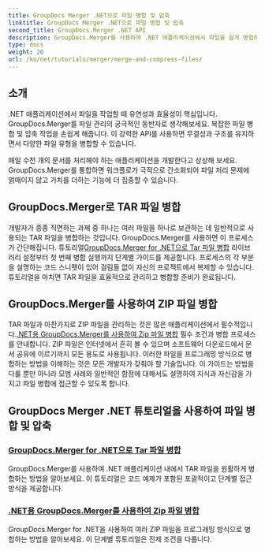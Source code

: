 ```yaml
---
title: GroupDocs Merger .NET으로 파일 병합 및 압축
linktitle: GroupDocs Merger .NET으로 파일 병합 및 압축
second_title: GroupDocs.Merger .NET API
description: GroupDocs.Merger를 사용하여 .NET 애플리케이션에서 파일을 쉽게 병합하고 압축합니다. TAR 및 ZIP 파일을 단계별로 병합하는 방법에 대한 자습서를 살펴보세요.
type: docs
weight: 20
url: /ko/net/tutorials/merger/merge-and-compress-files/
---
```

## 소개

.NET 애플리케이션에서 파일을 작업할 때 유연성과 효율성이 핵심입니다. GroupDocs.Merger를 파일 관리의 궁극적인 동반자로 생각해보세요. 복잡한 파일 병합 및 압축 작업을 손쉽게 해줍니다. 이 강력한 API를 사용하면 무결성과 구조를 유지하면서 다양한 파일 유형을 병합할 수 있습니다.

매일 수천 개의 문서를 처리해야 하는 애플리케이션을 개발한다고 상상해 보세요. GroupDocs.Merger를 통합하면 워크플로가 극적으로 간소화되어 파일 처리 문제에 얽매이지 않고 가치를 더하는 기능에 더 집중할 수 있습니다.

## GroupDocs.Merger로 TAR 파일 병합

 개발자가 종종 직면하는 과제 중 하나는 여러 파일을 하나로 보관하는 데 일반적으로 사용되는 TAR 파일을 병합하는 것입니다. GroupDocs.Merger를 사용하면 이 프로세스가 간단해집니다. 튜토리얼[GroupDocs.Merger for .NET으로 Tar 파일 병합](./merge-tar-files/) 라이브러리 설정부터 첫 번째 병합 실행까지 단계별 가이드를 제공합니다. 프로세스의 각 부분을 설명하는 코드 스니펫이 있어 걸림돌 없이 자신의 프로젝트에서 복제할 수 있습니다. 튜토리얼을 마치면 TAR 파일을 효율적으로 관리하고 병합할 준비가 완료됩니다.

## GroupDocs.Merger를 사용하여 ZIP 파일 병합

TAR 파일과 마찬가지로 ZIP 파일을 관리하는 것은 많은 애플리케이션에서 필수적입니다.[.NET용 GroupDocs.Merger를 사용하여 Zip 파일 병합](./merge-zip-files/) 필수 조건과 병합 프로세스를 안내합니다. ZIP 파일은 인터넷에서 흔히 볼 수 있으며 소프트웨어 다운로드에서 문서 공유에 이르기까지 모든 용도로 사용됩니다. 이러한 파일을 프로그래밍 방식으로 병합하는 방법을 이해하는 것은 모든 개발자가 갖춰야 할 기술입니다. 이 가이드는 방법을 다룰 뿐만 아니라 모범 사례와 일반적인 함정에 대해서도 설명하여 지식과 자신감을 가지고 파일 병합에 접근할 수 있도록 합니다.

## GroupDocs Merger .NET 튜토리얼을 사용하여 파일 병합 및 압축
### [GroupDocs.Merger for .NET으로 Tar 파일 병합](./merge-tar-files/)
GroupDocs.Merger를 사용하여 .NET 애플리케이션 내에서 TAR 파일을 원활하게 병합하는 방법을 알아보세요. 이 튜토리얼은 코드 예제가 포함된 포괄적이고 단계별 접근 방식을 제공합니다.
### [.NET용 GroupDocs.Merger를 사용하여 Zip 파일 병합](./merge-zip-files/)
GroupDocs.Merger for .NET을 사용하여 여러 ZIP 파일을 프로그래밍 방식으로 병합하는 방법을 알아보세요. 이 단계별 튜토리얼은 전제 조건을 다룹니다.